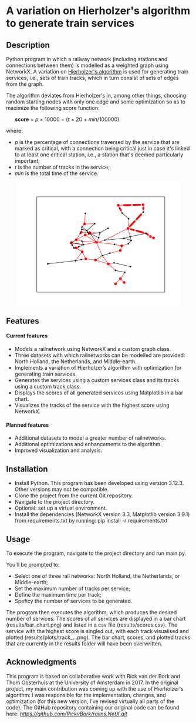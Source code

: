 # A variation on Hierholzer's algorithm to generate train services

## Description

Python program in which a railway network (including stations and connections between them) is modelled as a weighted graph using NetworkX. A variation on [Hierholzer's algorithm](https://algorithms.discrete.ma.tum.de/graph-algorithms/hierholzer/index_en.html) is used for generating train services, i.e., sets of train tracks, which in turn consist of sets of edges from the graph.

The algorithm deviates from Hierholzer's in, among other things, choosing random starting nodes with only one edge and some optimization so as to maximize the following score function:

&nbsp;&nbsp;&nbsp;&nbsp;&nbsp;&nbsp;**score** = *p* × 10000 − (*t* × 20 + *min*/100000)

where:

- *p* is the percentage of connections traversed by the service that are marked as critical, with a connection being critical just in case it's linked to at least one critical station, i.e., a station that's deemed particularly important;
- *t* is the number of tracks in the service;
- *min* is the total time of the service.

<img src="results/plots/track_0.png" alt="Graph with track" style="width: 450px; margin: auto; display: block;" />

## Features

#### Current features

- Models a railnetwork using NetworkX and a custom graph class.
- Three datasets with which railnetworks can be modelled are provided: North Holland, the Netherlands, and Middle-earth.
- Implements a variation of Hierholzer’s algorithm with optimization for generating train services.
- Generates the services using a custom services class and its tracks using a custom track class.
- Displays the scores of all generated services using Matplotlib in a bar chart.
- Visualizes the tracks of the service with the highest score using NetworkX.

#### Planned features

- Additional datasets to model a greater number of railnetworks.
- Additional optimizations and enhancements to the algorithm.
- Improved visualization and analysis.

## Installation

- Install Python. This program has been developed using version 3.12.3. Other versions may not be compatible.
- Clone the project from the current Git repository.
- Navigate to the project directory.
- Optional: set up a virtual environment.
- Install the dependencies (NetworkX version 3.3, Matplotlib version 3.9.1) from requirements.txt by running:
  pip install -r requirements.txt

## Usage

To execute the program, navigate to the project directory and run main.py.

You'll be prompted to:

- Select one of three rail networks: North Holland, the Netherlands, or Middle-earth;
- Set the maximum number of tracks per service;
- Define the maximum time per track;
- Speficy the number of services to be generated.

The program then executes the algorithm, which produces the desired number of services. The scores of all services are displayed in a bar chart (results/bar_chart.png) and listed in a csv file (results/scores.csv). The service with the highest score is singled out, with each track visualised and plotted (results/plots/track\_...png). The bar chart, scores, and plotted tracks that are currently in the results folder will have been overwritten.

## Acknowledgments

This program is based on collaborative work with Rick van der Bork and Thom Oosterhuis at the University of Amsterdam in 2017. In the original project, my main contribution was coming up with the use of Hierholzer's algorithm: I was responsible for the implementation, changes, and optimization (for this new version, I’ve revised virtually all parts of the code). The GitHub repository containing our original code can be found here: *https://github.com/RickvBork/railns.NetX.git*

